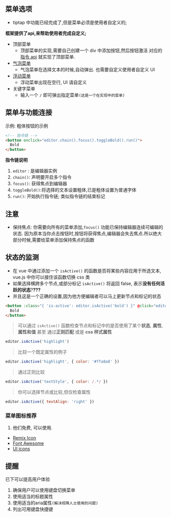 ## 菜单选项

- tiptap 中功能已经完成了,但是菜单必须是使用者自定义的;

**框架提供了api,来帮助使用者完成自定义;**

- 顶部菜单
  - 顶部菜单的实现,需要自己创建一个 div 中添加按钮,然后按钮激活 对应的 [指令 api](https://tiptap.dev/api/commands) 就实现了顶部菜单.
- [气泡菜单](https://tiptap.dev/api/extensions/bubble-menu)
  - 气泡菜单在选择文本的时候,自动弹出. 也需要自定义使用者自定义 UI
- [浮动菜单](https://tiptap.dev/api/extensions/floating-menu)
  - 浮动菜单出现在空行, UI 请自定义
- 关键字菜单
  - 输入一个 `/` 即可弹出指定菜单`(这是一个在实现中的菜单)`



## 菜单与功能连接

示例: 粗体按钮的示例

```html
<!-- 指令链 -->
<button onclick="editor.chain().focus().toggleBold().run()">
  Bold
</button>
```

**指令链说明**

1. `editor` : 是编辑器实例
2. `chain()`: 声明要开启多个指令
3. `focus()`: 获得焦点到编辑器
4. `toggleBold()`:将选择的文本设置粗体,已是粗体设置为普通字体
5. `run()`: 开始执行指令链; 类似指令链的结束标记

## 注意

- 保持焦点: 你需要向所有的菜单添加,`focus()` 功能已保持编辑器连续可编辑的状态. 因为原本当你点击按钮时,按钮将获得焦点,编辑器会失去焦点.所以绝大部分时候,需要给菜单添加保持焦点的函数

## 状态的监测

- 在 vue 中通过添加一个 `isActive()` 的函数是否将某些内容应用于所选文本, vue.js 中你可以接住该函数切换 css 类
- 如果选择横跨多个节点,或部分标记 `isActive()` 将返回 false, 表示**没有任何活跃的状态**?**???**
- 并且这是一个正确的设置,因为他方便编辑者可以马上更新节点和标记的状态

```html
<button :class="{ 'is-active': editor.isActive('bold') }" @click="editor.chain().focus().toggleBold().run()">
  Bold
</button>
```

>  可以通过 `isActive()` 函数检查节点和标记中的是否使用了某个**状态**, **属性**, **属性和值** 甚至 通过**正则匹配** 或是 **css 样式属性**

```js
editor.isActive('highlight')
```

> 比较一个既定属性的例子

``` js
editor.isActive('highlight', { color: '#ffa8a8' })
```

> 通过正则比较

```js
editor.isActive('textStyle', { color: /.*/ })
```

> 你可以选择节点或比较,但仅检查属性

```js
editor.isActive({ textAlign: 'right' })
```

###  菜单图标推荐

1. 他们免费, 可以使用.

- [Remix Icon](https://remixicon.com/#editor)
- [Font Awesome](https://fontawesome.com/icons?c=editors)
- [UI icons](https://www.ibm.com/design/language/iconography/ui-icons/library/)

## 提醒

已下可以提高用户体验

1. 确保用户可以使用键盘切换菜单
2. 使用适当的标题属性
3. 使用适当的aria属性`(解决视障人士使用的问题)`
4. 列出可用键盘快捷键